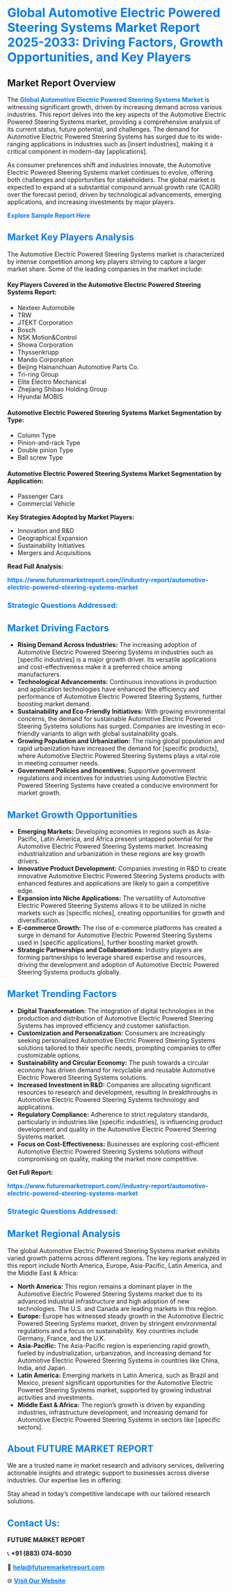 <h1 style="color: #007BFF;">Global Automotive Electric Powered Steering Systems Market Report 2025-2033: Driving Factors, Growth Opportunities, and Key Players</h1>

<section id="overview">
<h2>Market Report Overview</h2>
<p>The <a href="https://www.futuremarketreport.com//industry-report/automotive-electric-powered-steering-systems-market" style="color: #007BFF; text-decoration: none;"><strong>Global Automotive Electric Powered Steering Systems Market</strong></a> is witnessing significant growth, driven by increasing demand across various industries. This report delves into the key aspects of the Automotive Electric Powered Steering Systems market, providing a comprehensive analysis of its current status, future potential, and challenges. The demand for Automotive Electric Powered Steering Systems has surged due to its wide-ranging applications in industries such as [insert industries], making it a critical component in modern-day [applications].</p>
<p>As consumer preferences shift and industries innovate, the Automotive Electric Powered Steering Systems market continues to evolve, offering both challenges and opportunities for stakeholders. The global market is expected to expand at a substantial compound annual growth rate (CAGR) over the forecast period, driven by technological advancements, emerging applications, and increasing investments by major players.</p>
</section>

<section id="overview">
<p><a href="https://www.futuremarketreport.com//request-sample/reportId=58847" style="color: #007BFF; text-decoration: none;"><strong>Explore Sample Report Here</strong></a></p>
</section>

<section id="key-players">
<h2 style="color: #007BFF;">Market Key Players Analysis</h2>
<p>The Automotive Electric Powered Steering Systems market is characterized by intense competition among key players striving to capture a larger market share. Some of the leading companies in the market include:</p>
<h4>Key Players Covered in the Automotive Electric Powered Steering Systems Report:</h4>
<ul><li>Nexteer Automobile</li><li>TRW</li><li>JTEKT Corporation</li><li>Bosch</li><li>NSK Motion&amp;Control</li><li>Showa Corporation</li><li>Thyssenkrupp</li><li>Mando Corporation</li><li>Beijing Hainanchuan Automotive Parts Co.</li><li>Tri-ring Group</li><li>Elite Electro Mechanical</li><li>Zhejiang Shibao Holding Group</li><li>Hyundai MOBIS</li></ul>
<h4>Automotive Electric Powered Steering Systems Market Segmentation by Type:</h4>
<ul><li>Column Type</li><li>Pinion-and-rack Type</li><li>Double pinion Type</li><li>Ball screw Type</li></ul>

<h4>Automotive Electric Powered Steering Systems Market Segmentation by Application:</h4>
<ul><li>Passenger Cars</li><li>Commercial Vehicle</li></ul>
<p><strong>Key Strategies Adopted by Market Players:</strong></p>
<ul>
<li>Innovation and R&D</li>
<li>Geographical Expansion</li>
<li>Sustainability Initiatives</li>
<li>Mergers and Acquisitions</li>
</ul>
</section>

<section>
<p><strong>Read Full Analysis: </strong></p><a href="https://www.futuremarketreport.com//industry-report/automotive-electric-powered-steering-systems-market" style="color: #007BFF; text-decoration: none;"><strong>https://www.futuremarketreport.com//industry-report/automotive-electric-powered-steering-systems-market</strong></a>
<h3 style="color: #007BFF;">Strategic Questions Addressed:</h3>
</section>

<section id="driving-factors">
<h2 style="color: #007BFF;">Market Driving Factors</h2>
<ul>
<li><strong>Rising Demand Across Industries:</strong> The increasing adoption of Automotive Electric Powered Steering Systems in industries such as [specific industries] is a major growth driver. Its versatile applications and cost-effectiveness make it a preferred choice among manufacturers.</li>
<li><strong>Technological Advancements:</strong> Continuous innovations in production and application technologies have enhanced the efficiency and performance of Automotive Electric Powered Steering Systems, further boosting market demand.</li>
<li><strong>Sustainability and Eco-Friendly Initiatives:</strong> With growing environmental concerns, the demand for sustainable Automotive Electric Powered Steering Systems solutions has surged. Companies are investing in eco-friendly variants to align with global sustainability goals.</li>
<li><strong>Growing Population and Urbanization:</strong> The rising global population and rapid urbanization have increased the demand for [specific products], where Automotive Electric Powered Steering Systems plays a vital role in meeting consumer needs.</li>
<li><strong>Government Policies and Incentives:</strong> Supportive government regulations and incentives for industries using Automotive Electric Powered Steering Systems have created a conducive environment for market growth.</li>
</ul>
</section>

<section id="growth-opportunities">
<h2 style="color: #007BFF;">Market Growth Opportunities</h2>
<ul>
<li><strong>Emerging Markets:</strong> Developing economies in regions such as Asia-Pacific, Latin America, and Africa present untapped potential for the Automotive Electric Powered Steering Systems market. Increasing industrialization and urbanization in these regions are key growth drivers.</li>
<li><strong>Innovative Product Development:</strong> Companies investing in R&D to create innovative Automotive Electric Powered Steering Systems products with enhanced features and applications are likely to gain a competitive edge.</li>
<li><strong>Expansion into Niche Applications:</strong> The versatility of Automotive Electric Powered Steering Systems allows it to be utilized in niche markets such as [specific niches], creating opportunities for growth and diversification.</li>
<li><strong>E-commerce Growth:</strong> The rise of e-commerce platforms has created a surge in demand for Automotive Electric Powered Steering Systems used in [specific applications], further boosting market growth.</li>
<li><strong>Strategic Partnerships and Collaborations:</strong> Industry players are forming partnerships to leverage shared expertise and resources, driving the development and adoption of Automotive Electric Powered Steering Systems products globally.</li>
</ul>
</section>

<section id="trending-factors">
<h2 style="color: #007BFF;">Market Trending Factors</h2>
<ul>
<li><strong>Digital Transformation:</strong> The integration of digital technologies in the production and distribution of Automotive Electric Powered Steering Systems has improved efficiency and customer satisfaction.</li>
<li><strong>Customization and Personalization:</strong> Consumers are increasingly seeking personalized Automotive Electric Powered Steering Systems solutions tailored to their specific needs, prompting companies to offer customizable options.</li>
<li><strong>Sustainability and Circular Economy:</strong> The push towards a circular economy has driven demand for recyclable and reusable Automotive Electric Powered Steering Systems solutions.</li>
<li><strong>Increased Investment in R&D:</strong> Companies are allocating significant resources to research and development, resulting in breakthroughs in Automotive Electric Powered Steering Systems technology and applications.</li>
<li><strong>Regulatory Compliance:</strong> Adherence to strict regulatory standards, particularly in industries like [specific industries], is influencing product development and quality in the Automotive Electric Powered Steering Systems market.</li>
<li><strong>Focus on Cost-Effectiveness:</strong> Businesses are exploring cost-efficient Automotive Electric Powered Steering Systems solutions without compromising on quality, making the market more competitive.</li>
</ul>
</section>

<section>
<p><strong>Get Full Report: </strong></p><a href="https://www.futuremarketreport.com//industry-report/automotive-electric-powered-steering-systems-market" style="color: #007BFF; text-decoration: none;"><strong>https://www.futuremarketreport.com//industry-report/automotive-electric-powered-steering-systems-market</strong></a>
<h3 style="color: #007BFF;">Strategic Questions Addressed:</h3>
</section>


<section id="regional-analysis">
<h2 style="color: #007BFF;">Market Regional Analysis</h2>
<p>The global Automotive Electric Powered Steering Systems market exhibits varied growth patterns across different regions. The key regions analyzed in this report include North America, Europe, Asia-Pacific, Latin America, and the Middle East & Africa:</p>
<ul>
<li><strong>North America:</strong> This region remains a dominant player in the Automotive Electric Powered Steering Systems market due to its advanced industrial infrastructure and high adoption of new technologies. The U.S. and Canada are leading markets in this region.</li>
<li><strong>Europe:</strong> Europe has witnessed steady growth in the Automotive Electric Powered Steering Systems market, driven by stringent environmental regulations and a focus on sustainability. Key countries include Germany, France, and the U.K.</li>
<li><strong>Asia-Pacific:</strong> The Asia-Pacific region is experiencing rapid growth, fueled by industrialization, urbanization, and increasing demand for Automotive Electric Powered Steering Systems in countries like China, India, and Japan.</li>
<li><strong>Latin America:</strong> Emerging markets in Latin America, such as Brazil and Mexico, present significant opportunities for the Automotive Electric Powered Steering Systems market, supported by growing industrial activities and investments.</li>
<li><strong>Middle East & Africa:</strong> The region’s growth is driven by expanding industries, infrastructure development, and increasing demand for Automotive Electric Powered Steering Systems in sectors like [specific sectors].</li>
</ul>
</section>

<footer>
<h2 style="color: #007BFF;">About FUTURE MARKET REPORT</h2>
<p>We are a trusted name in market research and advisory services, delivering actionable insights and strategic support to businesses across diverse industries. Our expertise lies in offering:</p>

<p>Stay ahead in today’s competitive landscape with our tailored research solutions.</p>

<h2 style="color: #007BFF;">Contact Us:</h2>
<p><strong>FUTURE MARKET REPORT</strong></p>
<p>📞 <strong>+91 (883) 074-8030</strong></p>
<p>📧 <strong><a href="mailto:help@futuremarketreport.com" style="color: #007BFF;">help@futuremarketreport.com</a></strong></p>
<p>🌐 <strong><a href="https://www.futuremarketreport.com/" style="color: #007BFF;">Visit Our Website</a></strong></p>
</footer>